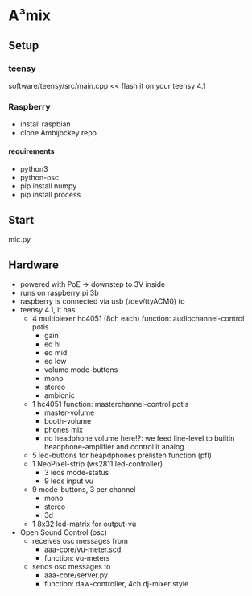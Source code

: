 # A³mix
## Setup
### teensy
software/teensy/src/main.cpp << flash it on your teensy 4.1

### Raspberry
- install raspbian
- clone Ambijockey repo

#### requirements
- python3
- python-osc
- pip install numpy
- pip install process

## Start
mic.py


## Hardware
- powered with PoE -> downstep to 3V inside
- runs on raspberry pi 3b
- raspberry is connected via usb (/dev/ttyACM0) to
- teensy 4.1, it has
    - 4 multiplexer hc4051 (8ch each)
        function: audiochannel-control
        potis
        - gain 
        - eq hi
        - eq mid
        - eq low
        - volume
        mode-buttons
        - mono
        - stereo
        - ambionic
    - 1 hc4051
        function: masterchannel-control
        potis
        - master-volume
        - booth-volume
        - phones mix
        - no headphone volume here!?:
            we feed line-level to builtin headphone-amplifier and control it analog
    - 5 led-buttons for heapdphones prelisten function (pfl)
    - 1 NeoPixel-strip (ws2811 led-controller)
        - 3 leds mode-status
        - 9 leds input vu
    - 9 mode-buttons, 3 per channel
        - mono
        - stereo
        - 3d
    - 1 8x32 led-matrix for output-vu
- Open Sound Control (osc)
    - receives osc messages from 
        - aaa-core/vu-meter.scd 
        - function: vu-meters
    - sends osc messages to 
        - aaa-core/server.py
        - function: daw-controller, 4ch dj-mixer style
